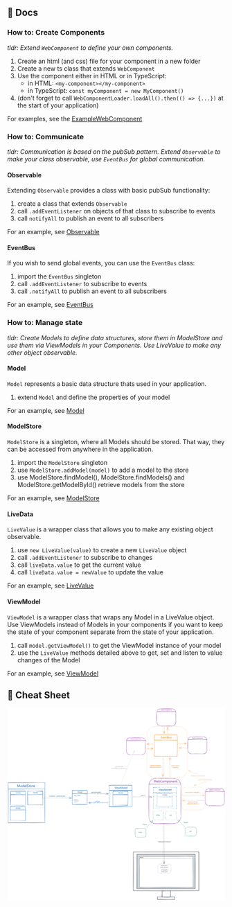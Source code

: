 ## 📖 Docs

### How to: Create Components

*tldr: Extend `WebComponent` to define your own components.*

1. Create an html (and css) file for your component in a new folder
2. Create a new ts class that extends `WebComponent`
3. Use the component either in HTML or in TypeScript:
   - in HTML: `<my-component></my-component>`
   - in TypeScript: `const myComponent = new MyComponent()`
4. (don't forget to call `WebComponentLoader.loadAll().then(() => {...})` at the start of your application)

For examples, see the [ExampleWebComponent](/src/components/ExampleComponent/)

### How to: Communicate

*tldr: Communication is based on the pubSub pattern. Extend `Observable` to make your class observable, use `EventBus` for global communication.*

#### Observable

Extending `Observable` provides a class with basic pubSub functionality:
1. create a class that extends `Observable`
2. call `.addEventListener` on objects of that class to subscribe to events
3. call `notifyAll` to publish an event to all subscribers

For an example, see [Observable](/src/lib/events/Observable.ts)

#### EventBus

If you wish to send global events, you can use the `EventBus` class:
1. import the `EventBus` singleton 
2. call `.addEventListener` to subscribe to events
3. call `.notifyAll` to publish an event to all subscribers

For an example, see [EventBus](/src/lib/events/EventBus.ts)

### How to: Manage state

*tldr: Create Models to define data structures, store them in ModelStore and use them via ViewModels in your Components. Use LiveValue to make any other object observable.*

#### Model

`Model` represents a basic data structure thats used in your application.
1. extend `Model` and define the properties of your model

For an example, see [Model](/src/data/models/ExampleModel.ts)

#### ModelStore

`ModelStore` is a singleton, where all Models should be stored. That way, they can be accessed from anywhere in the application.
1. import the `ModelStore` singleton
2. use `ModelStore.addModel(model)` to add a model to the store
3. use ModelStore.findModel(), ModelStore.findModels() and ModelStore.getModelById() retrieve models from the store

For an example, see [ModelStore](/src/lib/data/ModelStore.ts)

#### LiveData

`LiveValue` is a wrapper class that allows you to make any existing object observable.
1. use `new LiveValue(value)` to create a new `LiveValue` object
2. call `.addEventListener` to subscribe to changes
3. call `liveData.value` to get the current value
4. call `liveData.value = newValue` to update the value

For an example, see [LiveValue](/src/lib/data/LiveValue.ts)

#### ViewModel

`ViewModel` is a wrapper class that wraps any Model in a LiveValue object. Use ViewModels instead of Models in your components if you want to keep the state of your component separate from the state of your application.
1. call `model.getViewModel()` to get the ViewModel instance of your model
2. use the `LiveValue` methods detailed above to get, set and listen to value changes of the Model

For an example, see [ViewModel](/src/lib/data/ViewModel.ts)

## 🌅 Cheat Sheet

![📖 Cheat Sheet](docs/res/../../res/web-component-architecture.svg)